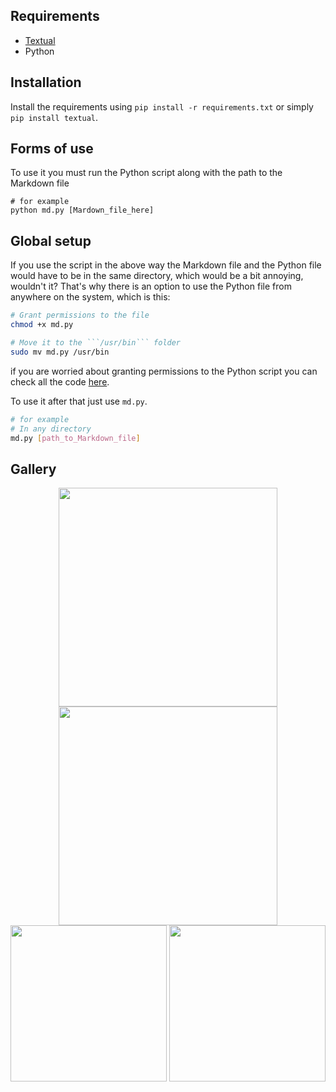 ## Requirements

- [Textual](https://github.com/Textualize/textual)
- Python

## Installation

Install the requirements using `pip install -r requirements.txt` or simply `pip install textual`.

## Forms of use

To use it you must run the Python script along with the path to the Markdown file

```shell
# for example
python md.py [Mardown_file_here]
```

## Global setup

If you use the script in the above way the Markdown file and the Python file would have to be in the same directory, which would be a bit annoying, wouldn't it?
That's why there is an option to use the Python file from anywhere on the system, which is this:

````bash
# Grant permissions to the file
chmod +x md.py

# Move it to the ```/usr/bin``` folder
sudo mv md.py /usr/bin
````

if you are worried about granting permissions to the Python script you can check all the code [here](https://github.com/RchrdAriza/TerminalMarkdown/blob/main/md.py).

To use it after that just use `md.py`.

```bash
# for example
# In any directory
md.py [path_to_Markdown_file]
```

## Gallery

 <p align="Center">
   <img src="https://res.cloudinary.com/dhqo7n9gd/image/upload/v1696716882/Md/IMG_20231007_170806_111_a3uqg8.jpg" width=350>
   <img src="https://res.cloudinary.com/dhqo7n9gd/image/upload/v1696716883/Md/IMG_20231007_170806_519_zxzqhh.jpg" width=350 >
   <img src="https://res.cloudinary.com/dhqo7n9gd/image/upload/v1696716910/Md/Screenshot_20231007-163717_Termux_jsywjt.jpg" width=250 >
   <img src="https://res.cloudinary.com/dhqo7n9gd/image/upload/v1696717172/Md/Screenshot_20231007-171608_Termux_aiz4ea.jpg" width=250 >
  </p>
